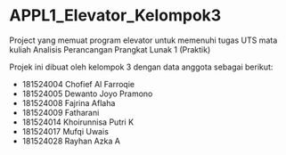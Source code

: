 # APPL1_Elevator_Kelompok3
Project yang memuat program elevator untuk memenuhi tugas UTS mata kuliah Analisis Perancangan Prangkat Lunak 1 (Praktik)

Projek ini dibuat oleh kelompok 3 dengan data anggota sebagai berikut:

- 181524004 Chofief Al Farroqie
- 181524005 Dewanto Joyo Pramono
- 181524008 Fajrina Aflaha
- 181524009 Fatharani
- 181524014 Khoirunnisa Putri K
- 181524017 Mufqi Uwais
- 181524028 Rayhan Azka A
